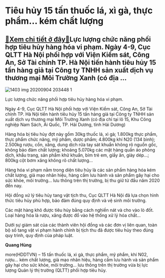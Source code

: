 Tiêu hủy 15 tấn thuốc lá, xì gà, thực phẩm… kém chất lượng
==========================================================

[:gift:Xem chi tiết ở đây:gift:](https://hddtvn.com/tieu-huy-15-tan-thuoc-la-xi-ga-thuc-pham-kem-chat-luong/)Lực lượng chức năng phối hợp tiêu hủy hàng hóa vi phạm. Ngày 4-9, Cục QLTT Hà Nội phối hợp với Viện Kiểm sát, Công An, Sở Tài chính TP. Hà Nội tiến hành tiêu hủy 15 tấn hàng giả tại Công ty TNHH sản xuất dịch vụ thương mại Môi Trường Xanh (có địa …
--------------------------------------------------------------------------------------------------------------------------------------------------------------------------------------------------------------------------------------------------------





![1403 img 20200904 203448 1](https://hddtvn.com/wp-content/uploads/2021/01/1403_IMG_20200904_203448_1.jpg "Lực lượng chức năng phối hợp tiêu hủy hàng hóa vi phạm.")


Lực lượng chức năng phối hợp tiêu hủy hàng hóa vi phạm.



Ngày 4-9, Cục QLTT Hà Nội phối hợp với Viện Kiểm sát, Công An, Sở Tài chính TP. Hà Nội tiến hành tiêu hủy 15 tấn hàng giả tại Công ty TNHH sản xuất dịch vụ thương mại Môi Trường Xanh (có địa chỉ tại lô 15, Khu Công nghiệp Nam Sách, Ái Quốc, TP. Hải Dương, tỉnh Hải Dương)


Hàng hóa bị tiêu hủy đợt này gồm 30kg thuốc lá, xì gà; 1.800kg thực phẩm, thực phẩm chức năng, mỹ phẩm, dược phẩm; 4.800kg khí N20 (134 bình); 2.500kg rượu, cồn, xăng, dung dịch rửa tay sát khuẩn không rõ nguồn gốc, không bảo đảm chất lượng; khoảng 5.070kg các mặt hàng quần áo phòng dịch, khẩu trang, sản phẩm khử khuẩn, bỉm trẻ em, giấy ăn, giày dép…; 800kg cột bơm xăng không rõ chất lượng…


Hàng hóa vi phạm nằm trong diện tiêu hủy là các sản phẩm hàng hóa kém chất lượng, giả mạo nhãn hiệu, hàng cấm lưu hành và sản phẩm gây hại cho sức khỏe, môi trường… lưu thông trên thị trường, bị thu giữ từ đầu năm 2020 đến nay.


Hội đồng xử lý tiêu hủy tang vật tịch thu, Cục QLTT Hà Nội đã lựa chọn hình thức tiêu hủy phù hợp, bảo đảm đúng quy định và vệ sinh môi trường.


Các mặt hàng khô được tiêu hủy bằng cách nghiền nát và cho vào lò đốt. Loại hàng hóa là rượu, xăng được đổ vào hệ thống xử lý hóa chất…


Dưới sự giám sát của các thành viên hội đồng và các đơn vị liên quan, toàn bộ số tang vật vi phạm hành chính bị tịch thu đã được tiêu hủy theo đúng quy trình, quy định của pháp luật.




**Quang Hùng**



more(HDDTVN) – 15 tấn thuốc lá, xì gà, thực phẩm, mỹ phẩm, khí N02, rượu… kém chất lượng, giả mạo nhãn hiệu, hàng cấm lưu hành và sản phẩm gây hại cho sức khỏe, môi trường… lưu thông trên thị trường vừa bị lực lượng Quản lý thị trường (QLTT) phối hợp tiêu hủy.

